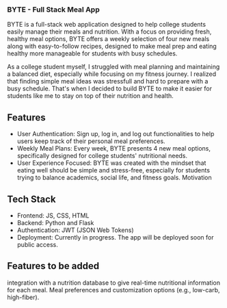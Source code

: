 ### BYTE - Full Stack Meal App
BYTE is a full-stack web application designed to help college students easily manage their meals and nutrition. With a focus on providing fresh, healthy meal options, BYTE offers a weekly selection of four new meals along with easy-to-follow recipes, designed to make meal prep and eating healthy more manageable for students with busy schedules.

As a college student myself, I struggled with meal planning and maintaining a balanced diet, especially while focusing on my fitness journey. I realized that finding simple meal ideas was stressfull and hard to prepare with a busy schedule. That's when I decided to build BYTE to make it easier for students like me to stay on top of their nutrition and health.

## Features
- User Authentication: Sign up, log in, and log out functionalities to help users keep track of their personal meal preferences.
- Weekly Meal Plans: Every week, BYTE presents 4 new meal options, specifically designed for college students' nutritional needs.
- User Experience Focused: BYTE was created with the mindset that eating well should be simple and stress-free, especially for students trying to balance academics, social life, and fitness goals.
Motivation

## Tech Stack
- Frontend: JS, CSS, HTML
- Backend:  Python and Flask
- Authentication: JWT (JSON Web Tokens)
- Deployment: Currently in progress. The app will be deployed soon for public access.


## Features to be added

integration with a nutrition database to give real-time nutritional information for each meal.
Meal preferences and customization options (e.g., low-carb, high-fiber).

